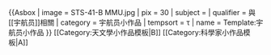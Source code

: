 {{Asbox
| image     = STS-41-B MMU.jpg
| pix       = 30
| subject   = 
| qualifier = 與[[宇航员]]相關
| category  = 宇航员小作品
| tempsort  = τ
| name      = Template:宇航员小作品
}}<noinclude>
[[Category:天文學小作品模板|B]]
[[Category:科學家小作品模板|A]]
</noinclude>